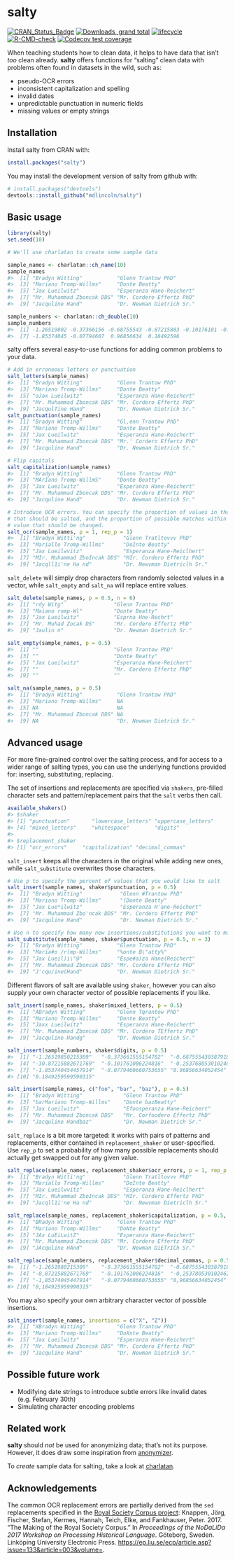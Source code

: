 
<!-- README.md is generated from README.Rmd. Please edit that file -->

# salty

<!-- badges: start -->

[![CRAN_Status_Badge](http://www.r-pkg.org/badges/version/salty)](https://cran.r-project.org/package=salty)
[![Downloads, grand
total](http://cranlogs.r-pkg.org/badges/grand-total/salty)](https://cranlogs.r-pkg.org/)
[![lifecycle](https://img.shields.io/badge/lifecycle-experimental-orange.svg)](https://lifecycle.r-lib.org/articles/stages.html#experimental)
[![R-CMD-check](https://github.com/mdlincoln/salty/actions/workflows/R-CMD-check.yaml/badge.svg)](https://github.com/mdlincoln/salty/actions/workflows/R-CMD-check.yaml)
[![Codecov test
coverage](https://codecov.io/gh/mdlincoln/salty/branch/master/graph/badge.svg)](https://app.codecov.io/gh/mdlincoln/salty?branch=master)
<!-- badges: end -->

When teaching students how to clean data, it helps to have data that
isn’t *too* clean already. **salty** offers functions for “salting”
clean data with problems often found in datasets in the wild, such as:

- pseudo-OCR errors
- inconsistent capitalization and spelling
- invalid dates
- unpredictable punctuation in numeric fields
- missing values or empty strings

## Installation

Install salty from CRAN with:

``` r
install.packages("salty")
```

You may install the development version of salty from github with:

``` r
# install.packages("devtools")
devtools::install_github("mdlincoln/salty")
```

## Basic usage

``` r
library(salty)
set.seed(10)

# We'll use charlatan to create some sample data

sample_names <- charlatan::ch_name(10)
sample_names
#>  [1] "Bradyn Witting"           "Glenn Trantow PhD"       
#>  [3] "Mariano Tromp-Willms"     "Donte Beatty"            
#>  [5] "Jax Lueilwitz"            "Esperanza Hane-Reichert" 
#>  [7] "Mr. Muhammad Zboncak DDS" "Mr. Cordero Effertz PhD" 
#>  [9] "Jacquline Hand"           "Dr. Newman Dietrich Sr."

sample_numbers <- charlatan::ch_double(10)
sample_numbers
#>  [1] -1.26519802 -0.37366156 -0.68755543 -0.87215883 -0.10176101 -0.25378053
#>  [7] -1.85374045 -0.07794607  0.96856634  0.18492596
```

salty offers several easy-to-use functions for adding common problems to
your data.

``` r
# Add in erroneous letters or punctuation
salt_letters(sample_names)
#>  [1] "Bradyn Witting"           "Glenn Trantow PhD"       
#>  [3] "Mariano Tromp-Willms"     "Donte Beatty"            
#>  [5] "oJax Lueilwitz"           "Esperanza Hane-Reichert" 
#>  [7] "Mr. Muhammad Zboncak DDS" "Mr. Cordero Effertz PhD" 
#>  [9] "JacqulTine Hand"          "Dr. Newman Dietrich Sr."
salt_punctuation(sample_names)
#>  [1] "Bradyn Witting"           "Gl,enn Trantow PhD"      
#>  [3] "Mariano Tromp-Willms"     "Donte Beatty"            
#>  [5] "Jax Lueilwitz"            "Esperanza Hane-Reichert" 
#>  [7] "Mr. Muhammad Zboncak DDS" "Mr.' Cordero Effertz PhD"
#>  [9] "Jacquline Hand"           "Dr. Newman Dietrich Sr."

# Flip capitals
salt_capitalization(sample_names)
#>  [1] "Bradyn Witting"           "Glenn Trantow PhD"       
#>  [3] "MArIano Tromp-WillmS"     "Donte Beatty"            
#>  [5] "Jax Lueilwitz"            "Esperanza Hane-Reichert" 
#>  [7] "Mr. Muhammad Zboncak DDS" "Mr. Cordero Effertz PhD" 
#>  [9] "Jacquline Hand"           "Dr. Newman Dietrich Sr."

# Introduce OCR errors. You can specify the proportion of values in the vector
# that should be salted, and the proportion of possible matches within a single
# value that should be changed.
salt_ocr(sample_names, p = 1, rep_p = 1)
#>  [1] "Bradyn Witti'ng"            "Glenn Tratltovvv PhD"      
#>  [3] "Mariallo Tromp-Willms"      "DoInte Beatty"             
#>  [5] "Jax Lueilwvitz"             "Esperanza Hane-Reiclhert"  
#>  [7] "MIr. Muhammad ZboIncak DDS" "MIr. Cordero Effertz PhD"  
#>  [9] "Jacqll1i'ne Ha nd"          "Dr. Newvman Dietriclh Sr."
```

`salt_delete` will simply drop characters from randomly selected values
in a vector, while `salt_empty` and `salt_na` will replace entire
values.

``` r
salt_delete(sample_names, p = 0.5, n = 6)
#>  [1] "rdy Witg"                "Glenn Trantow PhD"      
#>  [3] "Maiano romp-Wl"          "Donte Beatty"           
#>  [5] "Jax Lueilwitz"           "Esprna Hne-Rechrt"      
#>  [7] "Mr. Muhad Zocak DS"      "Mr. Cordero Effertz PhD"
#>  [9] "Jaulin n"                "Dr. Newman Dietrich Sr."

salt_empty(sample_names, p = 0.5)
#>  [1] ""                        "Glenn Trantow PhD"      
#>  [3] ""                        "Donte Beatty"           
#>  [5] "Jax Lueilwitz"           "Esperanza Hane-Reichert"
#>  [7] ""                        "Mr. Cordero Effertz PhD"
#>  [9] ""                        ""

salt_na(sample_names, p = 0.5)
#>  [1] "Bradyn Witting"           "Glenn Trantow PhD"       
#>  [3] "Mariano Tromp-Willms"     NA                        
#>  [5] NA                         NA                        
#>  [7] "Mr. Muhammad Zboncak DDS" NA                        
#>  [9] NA                         "Dr. Newman Dietrich Sr."
```

## Advanced usage

For more fine-grained control over the salting process, and for access
to a wider range of salting types, you can use the underlying functions
provided for: inserting, substituting, replacing.

The set of insertions and replacements are specified via `shakers`,
pre-filled character sets and pattern/replacement pairs that the `salt`
verbs then call.

``` r
available_shakers()
#> $shaker
#> [1] "punctuation"       "lowercase_letters" "uppercase_letters"
#> [4] "mixed_letters"     "whitespace"        "digits"           
#> 
#> $replacement_shaker
#> [1] "ocr_errors"     "capitalization" "decimal_commas"
```

`salt_insert` keeps all the characters in the original while adding new
ones, while `salt_substitute` overwrites those characters.

``` r
# Use p to specify the percent of values that you would like to salt
salt_insert(sample_names, shaker$punctuation, p = 0.5)
#>  [1] "Bradyn Witting"            "Glenn #Trantow PhD"       
#>  [3] "Mariano Tromp-Willms"      "(Donte Beatty"            
#>  [5] "Jax Lue*ilwitz"            "Esperanza H'ane-Reichert" 
#>  [7] "Mr. Muhammad Zbo'ncak DDS" "Mr. Cordero Effertz PhD"  
#>  [9] "Jacquline Hand"            "Dr. Newman Dietrich Sr."

# Use n to specify how many new insertions/substitutions you want to make to selected values
salt_substitute(sample_names, shaker$punctuation, p = 0.5, n = 3)
#>  [1] "Bradyn Witting"           "Glenn Trantow PhD"       
#>  [3] "Maria#o /r(mp-Willms"     "%onte B\"atty%"          
#>  [5] "Jax Lueil)i\"@"           "Espe#a)za Hane(Reichert" 
#>  [7] "Mr. Muhammad Zboncak DDS" "Mr. Cordero Effertz PhD" 
#>  [9] "J'cqu/ine(Hand"           "Dr. Newman Dietrich Sr."
```

Different flavors of salt are available using `shaker`, however you can
also supply your own character vector of possible replacements if you
like.

``` r
salt_insert(sample_names, shaker$mixed_letters, p = 0.5)
#>  [1] "ABradyn Witting"          "Glenn Tqrantow PhD"      
#>  [3] "Mariano Tromp-Willms"     "Donte Beatty"            
#>  [5] "Jaxx Lueilwitz"           "Esperanza Hane-Reichert" 
#>  [7] "Mr. Muhammad Zboncak DDS" "Mr. Cordero TEffertz PhD"
#>  [9] "Jacquline Handg"          "Dr. Newman Dietrich Sr."

salt_insert(sample_numbers, shaker$digits, p = 0.5)
#>  [1] "-1.26519850215309"   "-0.373661555154702"  "-0.687555430387918" 
#>  [4] "-30.87215882671769"  "-0.101761006224816"  "-0.2537680530102462"
#>  [7] "-1.853740454457914"  "-0.0779460660753655" "0.96856634052454"   
#> [10] "0.1849259599590315"

salt_insert(sample_names, c("foo", "bar", "baz"), p = 0.5)
#>  [1] "Bradyn Witting"             "Glenn Trantow PhD"         
#>  [3] "barMariano Tromp-Willms"    "Donte bazBeatty"           
#>  [5] "Jax Lueilwitz"              "Efoosperanza Hane-Reichert"
#>  [7] "Mr. Muhammad Zboncak DDS"   "Mr. Corfoodero Effertz PhD"
#>  [9] "Jacquline Handbaz"          "Dr. Newman Dietrich Sr."
```

`salt_replace` is a bit more targeted: it works with pairs of patterns
and replacements, either contained in `replacement_shaker` or
user-specified. Use `rep_p` to set a probability of how many possible
replacements should actually get swapped out for any given value.

``` r
salt_replace(sample_names, replacement_shaker$ocr_errors, p = 1, rep_p = 1)
#>  [1] "Bradyn Witti'ng"            "Glenn Tratltovvv PhD"      
#>  [3] "Mariallo Tromp-Willms"      "DoInte Beatty"             
#>  [5] "Jax Lueilwvitz"             "Esperanza Hane-Reiclhert"  
#>  [7] "MIr. Muhammad ZboIncak DDS" "MIr. Cordero Effertz PhD"  
#>  [9] "Jacqll1i'ne Ha nd"          "Dr. Newvman Dietriclh Sr."

salt_replace(sample_names, replacement_shaker$capitalization, p = 0.5, rep_p = 0.2)
#>  [1] "BRadyn WiTting"           "Glenn Trantow PhD"       
#>  [3] "Mariano Tromp-Willms"     "DoNte Beatty"            
#>  [5] "JAx LuEiLwitZ"            "Esperanza Hane-Reichert" 
#>  [7] "Mr. Muhammad Zboncak DDS" "Mr. Cordero Effertz PhD" 
#>  [9] "JAcquline HAnd"           "Dr. Newman DiETrICh Sr."

salt_replace(sample_numbers, replacement_shaker$decimal_commas, p = 0.5, rep_p = 1)
#>  [1] "-1.2651980215309"    "-0.373661555154702"  "-0.687555430387918" 
#>  [4] "-0,87215882671769"   "-0.101761006224816"  "-0,253780530102462" 
#>  [7] "-1,85374045447914"   "-0.0779460660753655" "0,96856634052454"   
#> [10] "0,184925959990315"
```

You may also specify your own arbitrary character vector of possible
insertions.

``` r
salt_insert(sample_names, insertions = c("X", "Z"))
#>  [1] "XBradyn Witting"          "Glenn Trantow PhD"       
#>  [3] "Mariano Tromp-Willms"     "DoXnte Beatty"           
#>  [5] "Jax Lueilwitz"            "Esperanza Hane-Reichert" 
#>  [7] "Mr. Muhammad Zboncak DDS" "Mr. Cordero Effertz PhD" 
#>  [9] "Jacquline Hand"           "Dr. Newman Dietrich Sr."
```

## Possible future work

- Modifying date strings to introduce subtle errors like invalid dates
  (e.g. February 30th)
- Simulating character encoding problems

## Related work

**salty** should *not* be used for anonymizing data; that’s not its
purpose. However, it does draw some inspiration from
[anonymizer](https://github.com/paulhendricks/anonymizer).

To *create* sample data for salting, take a look at
[charlatan](https://github.com/ropensci/charlatan).

## Acknowledgements

The common OCR replacement errors are partially derived from the `sed`
replacements specified in the [Royal Society Corpus
project](http://fedora.clarin-d.uni-saarland.de/rsc/access.html):
Knappen, Jörg, Fischer, Stefan, Kermes, Hannah, Teich, Elke, and
Fankhauser, Peter. 2017. “The Making of the Royal Society Corpus.” In
*Proceedings of the NoDaLiDa 2017 Workshop on Processing Historical
Language*. Göteborg, Sweden. Linköping University Electronic Press.
<https://ep.liu.se/ecp/article.asp?issue=133&article=003&volume=>.
